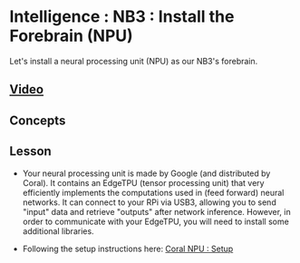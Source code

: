 # Intelligence : NB3 : Install the Forebrain (NPU)
Let's install a neural processing unit (NPU) as our NB3's forebrain.

## [Video](https://vimeo.com/1043159124)

## Concepts

## Lesson

- Your neural processing unit is made by Google (and distributed by Coral). It contains an EdgeTPU (tensor processing unit) that very efficiently implements the computations used in (feed forward) neural networks. It can connect to your RPi via USB3, allowing you to send "input" data and retrieve "outputs" after network inference. However, in order to communicate with your EdgeTPU, you will need to install some additional libraries.

- Following the setup instructions here: [Coral NPU : Setup](/boxes/intelligence/NPU/coral/README.md)

